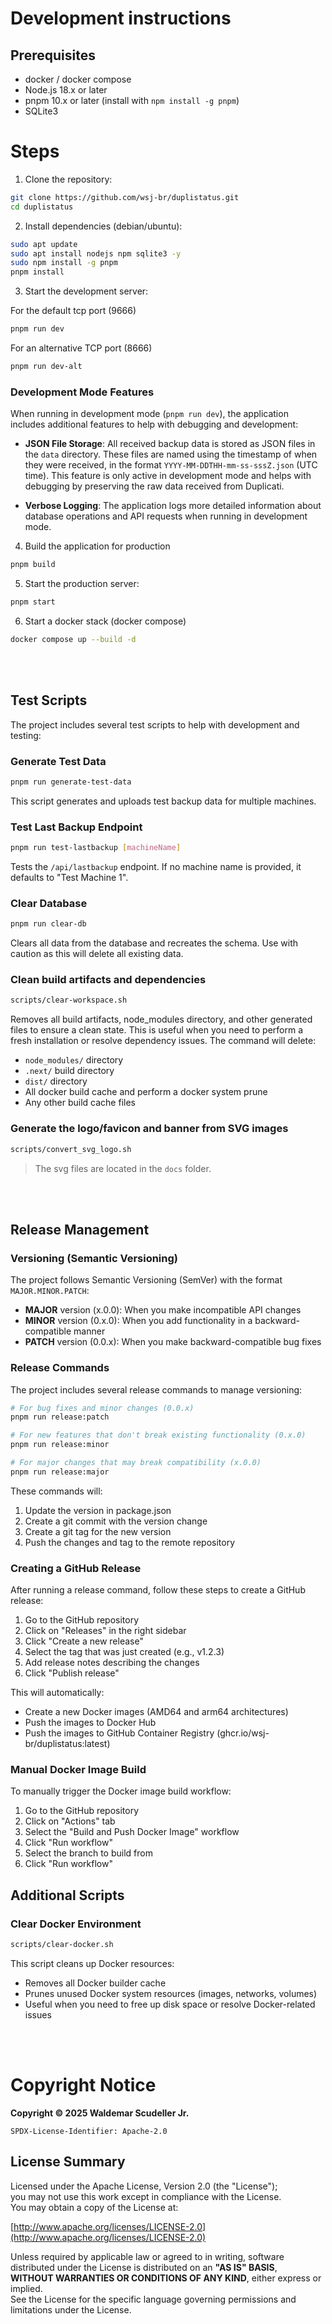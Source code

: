 # Development instructions

## Prerequisites

- docker / docker compose
- Node.js 18.x or later
- pnpm 10.x or later (install with `npm install -g pnpm`)
- SQLite3

# Steps

1. Clone the repository:
```bash
git clone https://github.com/wsj-br/duplistatus.git
cd duplistatus
```

2. Install dependencies (debian/ubuntu):
```bash
sudo apt update
sudo apt install nodejs npm sqlite3 -y
sudo npm install -g pnpm
pnpm install
```


3. Start the development server:

For the default tcp port (9666)
```bash
pnpm run dev
```

For an alternative TCP port (8666)
```bash
pnpm run dev-alt
```


### Development Mode Features

When running in development mode (`pnpm run dev`), the application includes additional features to help with debugging and development:

- **JSON File Storage**: All received backup data is stored as JSON files in the `data` directory. These files are named using the timestamp of when they were received, in the format `YYYY-MM-DDTHH-mm-ss-sssZ.json` (UTC time). This feature is only active in development mode and helps with debugging by preserving the raw data received from Duplicati.

-  **Verbose Logging**: The application logs more detailed information about database operations and API requests when running in development mode.

4. Build the application for production
```bash
pnpm build
```


5. Start the production server:
```bash
pnpm start
```

6. Start a docker stack (docker compose)

```bash
docker compose up --build -d
```
<br><br>

## Test Scripts

The project includes several test scripts to help with development and testing:

### Generate Test Data
```bash
pnpm run generate-test-data
```
This script generates and uploads test backup data for multiple machines. 

### Test Last Backup Endpoint
```bash
pnpm run test-lastbackup [machineName]
```
Tests the `/api/lastbackup` endpoint. If no machine name is provided, it defaults to "Test Machine 1".

### Clear Database
```bash
pnpm run clear-db
```
Clears all data from the database and recreates the schema. Use with caution as this will delete all existing data.

### Clean build artifacts and dependencies
```bash
scripts/clear-workspace.sh
```
Removes all build artifacts, node_modules directory, and other generated files to ensure a clean state. This is useful when you need to perform a fresh installation or resolve dependency issues. The command will delete:
- `node_modules/` directory
- `.next/` build directory
- `dist/` directory
- All docker build cache and perform a docker system prune
- Any other build cache files

### Generate the logo/favicon and banner from SVG images
```bash
scripts/convert_svg_logo.sh
```

> The svg files are located in the `docs` folder.

<br><br>

## Release Management

### Versioning (Semantic Versioning)

The project follows Semantic Versioning (SemVer) with the format `MAJOR.MINOR.PATCH`:

- **MAJOR** version (x.0.0): When you make incompatible API changes
- **MINOR** version (0.x.0): When you add functionality in a backward-compatible manner
- **PATCH** version (0.0.x): When you make backward-compatible bug fixes

### Release Commands

The project includes several release commands to manage versioning:

```bash
# For bug fixes and minor changes (0.0.x)
pnpm run release:patch

# For new features that don't break existing functionality (0.x.0)
pnpm run release:minor

# For major changes that may break compatibility (x.0.0)
pnpm run release:major
```

These commands will:
1. Update the version in package.json
2. Create a git commit with the version change
3. Create a git tag for the new version
4. Push the changes and tag to the remote repository

### Creating a GitHub Release

After running a release command, follow these steps to create a GitHub release:

1. Go to the GitHub repository
2. Click on "Releases" in the right sidebar
3. Click "Create a new release"
4. Select the tag that was just created (e.g., v1.2.3)
5. Add release notes describing the changes
6. Click "Publish release"

This will automatically:
- Create a new Docker images (AMD64 and arm64 architectures)
- Push the images to Docker Hub 
- Push the images to GitHub Container Registry (ghcr.io/wsj-br/duplistatus:latest)

### Manual Docker Image Build

To manually trigger the Docker image build workflow:

1. Go to the GitHub repository
2. Click on "Actions" tab
3. Select the "Build and Push Docker Image" workflow
4. Click "Run workflow"
5. Select the branch to build from
6. Click "Run workflow"

## Additional Scripts

### Clear Docker Environment
```bash
scripts/clear-docker.sh
```
This script cleans up Docker resources:
- Removes all Docker builder cache
- Prunes unused Docker system resources (images, networks, volumes)
- Useful when you need to free up disk space or resolve Docker-related issues

<br><br>

# Copyright Notice

**Copyright © 2025 Waldemar Scudeller Jr.**

```
SPDX-License-Identifier: Apache-2.0
```

## License Summary

Licensed under the Apache License, Version 2.0 (the "License");  
you may not use this work except in compliance with the License.  
You may obtain a copy of the License at:

[http://www.apache.org/licenses/LICENSE-2.0](http://www.apache.org/licenses/LICENSE-2.0)

Unless required by applicable law or agreed to in writing, software  
distributed under the License is distributed on an **"AS IS" BASIS**,  
**WITHOUT WARRANTIES OR CONDITIONS OF ANY KIND**, either express or implied.  
See the License for the specific language governing permissions and  
limitations under the License.



